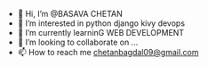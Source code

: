 - 👋 Hi, I’m @BASAVA CHETAN
- 👀 I’m interested in python django kivy devops
- 🌱 I’m currently learninG WEB DEVELOPMENT
- 💞️ I’m looking to collaborate on ...
- 📫 How to reach me chetanbagdal09@gmail.com

<!---
Basava chetan/Basava chetan is a ✨ special ✨ repository because its `README.md` (this file) appears on your GitHub profile.
You can click the Preview link to take a look at your changes.
--->

